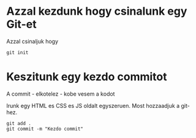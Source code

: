 # Azzal kezdunk hogy csinalunk egy Git-et

Azzal csinaljuk hogy 

```
git init
```

# Keszitunk egy kezdo commitot

A commit - elkotelez - kobe vesem a kodot

Irunk egy HTML es CSS es JS oldalt egyszeruen.
Most hozzaadjuk a git-hez.

```
git add .
git commit -m "Kezdo commit"
```
